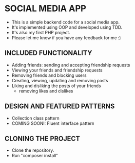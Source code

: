 # SOCIAL MEDIA APP 

* This is a simple backend code for a social media app.
* It's implemented using OOP and developed using TDD.
* It's also my first PHP project. 
* Please let me know if you have any feedback for me :)

## INCLUDED FUNCTIONALITY
* Adding friends: sending and accepting friendship requests
* Viewing your friends and friendship requests
* Removing friends and blocking users
* Creating, viewing, updating and removing posts
* Liking and disliking the posts of your friends
  * removing likes and dislikes


## DESIGN AND FEATURED PATTERNS
* Collection class pattern
* COMING SOON!: Fluent interface pattern

## CLONING THE PROJECT
* Clone the repository.
* Run "composer install"